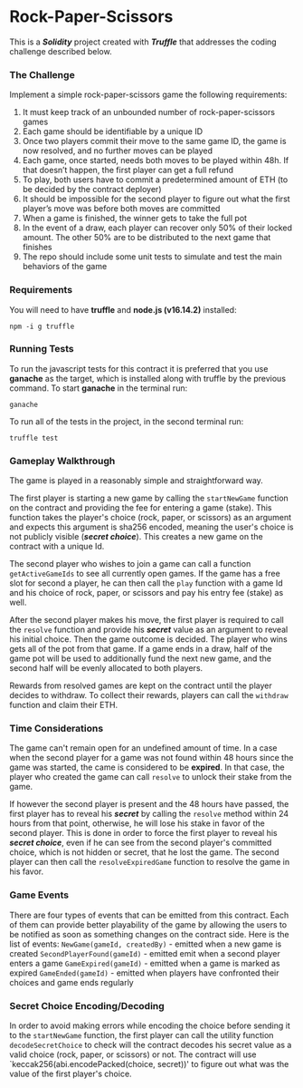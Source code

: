# Rock-Paper-Scissors 

This is a ***Solidity*** project created with ***Truffle*** that addresses the coding challenge described below.

### The Challenge

Implement a simple rock-paper-scissors game the following requirements:

1. It must keep track of an unbounded number of rock-paper-scissors games
2. Each game should be identifiable by a unique ID
3. Once two players commit their move to the same game ID, the game is now resolved, and no further moves can be played
4. Each game, once started, needs both moves to be played within 48h. If that doesn’t happen, the first player can get a full refund
5. To play, both users have to commit a predetermined amount of ETH (to be decided by the contract deployer)
6. It should be impossible for the second player to figure out what the first player’s move was before both moves are committed
7. When a game is finished, the winner gets to take the full pot
8. In the event of a draw, each player can recover only 50% of their locked amount. The other 50% are to be distributed to the next game that finishes
9. The repo should include some unit tests to simulate and test the main behaviors of the game

### Requirements
You will need to have **truffle** and **node.js (v16.14.2)** installed:
```
npm -i g truffle
```

### Running Tests
To run the javascript tests for this contract it is preferred that you use **ganache** as the target, which is installed along with truffle by the previous command.
To start **ganache** in the terminal run:
```
ganache
```
To run all of the tests in the project, in the second terminal run:
```
truffle test
```

### Gameplay Walkthrough

The game is played in a reasonably simple and straightforward way.

The first player is starting a new game by calling the `startNewGame` function on the contract and providing the fee for entering a game (stake). 
This function takes the player's choice (rock, paper, or scissors) as an argument and expects this argument is sha256 encoded, 
meaning the user's choice is not publicly visible (***secret choice***). This creates a new game on the contract with a unique Id.

The second player who wishes to join a game can call a function `getActiveGameIds` to see all currently open games. 
If the game has a free slot for second a player, he can then call the `play` function with a game Id and his choice of rock, paper,
 or scissors and pay his entry fee (stake) as well.

After the second player makes his move, the first player is required to call the `resolve` function and provide his ***secret*** value as an argument
 to reveal his initial choice. Then the game outcome is decided. The player who wins gets all of the pot from that game. If a game ends in a draw, 
 half of the game pot will be used to additionally fund the next new game, and the second half will be evenly allocated to both players.

Rewards from resolved games are kept on the contract until the player decides to withdraw. 
To collect their rewards, players can call the `withdraw` function and claim their ETH.

### Time Considerations

The game can't remain open for an undefined amount of time. 
In a case when the second player for a game was not found within 48 hours since the game was started, the came is considered to be **expired**. 
In that case, the player who created the game can call `resolve` to unlock their stake from the game. 

If however the second player is present and the 48 hours have passed, the first player has to reveal his ***secret*** by calling the `resolve` method 
within 24 hours from that point, otherwise, he will lose his stake in favor of the second player. This is done in order to force the first player to reveal
 his ***secret choice***, even if he can see from the second player's committed choice, which is not hidden or secret, that he lost the game. 
 The second player can then call the `resolveExpiredGame` function to resolve the game in his favor.

### Game Events

There are four types of events that can be emitted from this contract. Each of them can provide better playability of the game by allowing the users
 to be notified as soon as something changes on the contract side. Here is the list of events:
`NewGame(gameId, createdBy)` - emitted when a new game is created
`SecondPlayerFound(gameId)` - emitted emit when a second player enters a game
`GameExpired(gameId)` - emitted when a game is marked as expired
`GameEnded(gameId)` - emitted when players have confronted their choices and game ends regularly

### Secret Choice Encoding/Decoding

In order to avoid making errors while encoding the choice before sending it to the `startNewGame` function, the first player can call the utility 
function `decodeSecretChoice` to check will the contract decodes his secret value as a valid choice (rock, paper, or scissors) or not. 
The contract will use `keccak256(abi.encodePacked(choice, secret))' to figure out what was the value of the first player's choice.